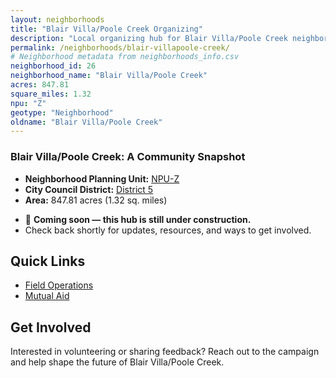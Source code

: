 ```yaml
---
layout: neighborhoods
title: "Blair Villa/Poole Creek Organizing"
description: "Local organizing hub for Blair Villa/Poole Creek neighborhood. Connect with field operations, mutual aid, and community organizing efforts."
permalink: /neighborhoods/blair-villapoole-creek/
# Neighborhood metadata from neighborhoods_info.csv
neighborhood_id: 26
neighborhood_name: "Blair Villa/Poole Creek"
acres: 847.81
square_miles: 1.32
npu: "Z"
geotype: "Neighborhood"
oldname: "Blair Villa/Poole Creek"
---
```


### **Blair Villa/Poole Creek: A Community Snapshot**

  * **Neighborhood Planning Unit:** [NPU-Z](https://www.atlantaga.gov/government/departments/city-planning/neighborhood-planning-units/neighborhood-and-npu-contacts)
  * **City Council District:** [District 5](https://citycouncil.atlantaga.gov/council-members/antonio-lewis)
  * **Area:** 847.81 acres (1.32 sq. miles)

- 🚧 **Coming soon — this hub is still under construction.**
- Check back shortly for updates, resources, and ways to get involved.

## Quick Links

- [Field Operations](./field-ops/)
- [Mutual Aid](./mutual-aid/)

## Get Involved

Interested in volunteering or sharing feedback? Reach out to the campaign and help shape the future of Blair Villa/Poole Creek.
